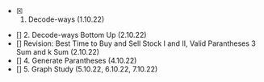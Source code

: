 - [x] 1. Decode-ways (1.10.22)
- [] 2. Decode-ways Bottom Up (2.10.22)
- [] Revision: Best Time to Buy and Sell Stock I and II, Valid Parantheses
3 Sum and k Sum (2.10.22)
- [] 4. Generate Parantheses (4.10.22)
- [] 5. Graph Study (5.10.22, 6.10.22, 7.10.22)


